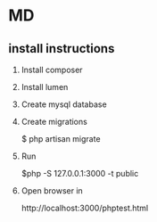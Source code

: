 # MD

## install instructions

1. Install composer

2. Install lumen

3. Create mysql database
        
4. Create migrations

    $ php artisan migrate

5. Run 

    $php -S 127.0.0.1:3000 -t public

6. Open browser in 

    http://localhost:3000/phptest.html